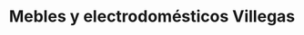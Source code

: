 ---
title: "Mebles y electrodomésticos Villegas"
url: /jose-antonio/mebles-y-electrodomesticos-villegas/
shop: muebles
---